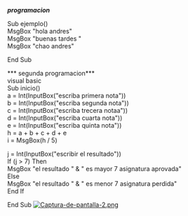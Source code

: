 ***programacion***

 Sub ejemplo()<br>
 MsgBox "hola andres"<br>
 MsgBox "buenas tardes "<br>
 MsgBox "chao andres"

End Sub

*** segunda programacion***<br>
visual basic<br>
Sub inicio()<br>
 a = Int(InputBox("escriba primera nota"))<br>
 b = Int(InputBox("escriba segunda nota"))<br>
 c = Int(InputBox("escriba trecera notaa"))<br>
 d = Int(InputBox("escriba cuarta nota"))<br>
 e = Int(InputBox("escriba quinta nota"))<br>
 h = a + b + c + d + e<br>
 i = MsgBox(h / 5)<br>

 j = Int(InputBox("escribir el resultado"))<br>
 If (j > 7) Then<br>
 MsgBox "el resultado " & " es mayor 7 asignatura aprovada"<br>
 Else<br>
 MsgBox "el resultado " & " es menor 7 asignatura perdida"<br>
 End If<br>

End Sub
[![Captura-de-pantalla-2.png](https://i.postimg.cc/Zq634Jy4/Captura-de-pantalla-2.png)](https://postimg.cc/WDbt7LnH)
